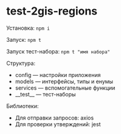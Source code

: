 # test-2gis-regions

Установка: `npm i`

Запуск: `npm t`

Запуск тест-набора: `npm t "имя набора"`

Структура:
- config — настройки приложения
- models — интерфейсы, типы и енумы
- services — вспомогательные функции
- \_\_test\_\_ — тест-наборы

Библиотеки:
- Для отправки запросов: axios
- Для проверки утверждений: jest